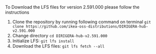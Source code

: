 To Download the LFS files for version 2.591.000 please follow the instructions

1. Clone the repository by running following command on terminal `git clone https://github.com/ikea-oss-distributions/DIRIGERA-hub-v2.591.000`
2. Change directory `cd DIRIGERA-hub-v2.591.000`
3. Initialize LFS: `git lfs install`
4. Download the LFS files: `git lfs fetch --all`
